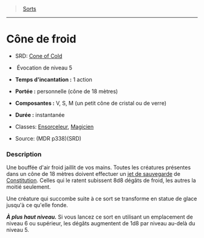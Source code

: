 ﻿---
!SpellItem
Family: SpellHD
Name: Cône de froid
Type: Évocation
Level: 5
CastingTime: 1 action
Range: personnelle (cône de 18 mètres)
Components: V, S, M (un petit cône de cristal ou de verre)
Duration: instantanée
Classes: '[Ensorceleur](hd_sorcerer.md), [Magicien](hd_wizard.md)'
Source: (MDR p338)(SRD)
AltName: '[Cone of Cold](srd_spells_cone_of_cold.md)'
Id: spells_hd.md#cône-de-froid
ParentLink: spells_hd.md#sorts
ParentName: Sorts
NameLevel: 1
Attributes:
  Name: Cône de froid
  Markdown: >+
    # <!--Name-->Cône de froid<!--/Name-->


    - SRD: <!--AltName-->[Cone of Cold](srd_spells_cone_of_cold.md)<!--/AltName-->


    -  <!--Type-->Évocation<!--/Type--> de niveau <!--Level-->5<!--/Level-->


    - **Temps d'incantation :** <!--CastingTime-->1 action<!--/CastingTime-->


    - **Portée :** <!--Range-->personnelle (cône de 18 mètres)<!--/Range-->


    - **Composantes :** <!--Components-->V, S, M (un petit cône de cristal ou de verre)<!--/Components-->


    - **Durée :** <!--Duration-->instantanée<!--/Duration-->


    - Classes: <!--Classes-->[Ensorceleur](hd_sorcerer.md), [Magicien](hd_wizard.md)<!--/Classes-->


    - Source: <!--Source-->(MDR p338)(SRD)<!--/Source-->


    ### Description


    Une bouffée d'air froid jaillit de vos mains. Toutes les créatures présentes dans un cône de 18 mètres doivent effectuer un [jet de sauvegarde](hd_abilities_jets_de_sauvegarde.md) de [Constitution](hd_abilities_constitution.md). Celles qui le ratent subissent 8d8 dégâts de froid, les autres la moitié seulement.


    Une créature qui succombe suite à ce sort se transforme en statue de glace jusqu'à ce qu'elle fonde.


    **_À plus haut niveau._** Si vous lancez ce sort en utilisant un emplacement de niveau 6 ou supérieur, les dégâts augmentent de 1d8 par niveau au-delà du niveau 5.

  AltName: '[Cone of Cold](srd_spells_cone_of_cold.md)'
  Type: Évocation
  Level: 5
  CastingTime: 1 action
  Range: personnelle (cône de 18 mètres)
  Components: V, S, M (un petit cône de cristal ou de verre)
  Duration: instantanée
  Classes: '[Ensorceleur](hd_sorcerer.md), [Magicien](hd_wizard.md)'
  Source: (MDR p338)(SRD)
AttributesDictionary: >+
  Name: Cône de froid

  Markdown: >+

    # <!--Name-->Cône de froid<!--/Name-->





    - SRD: <!--AltName-->[Cone of Cold](srd_spells_cone_of_cold.md)<!--/AltName-->





    -  <!--Type-->Évocation<!--/Type--> de niveau <!--Level-->5<!--/Level-->





    - **Temps d'incantation :** <!--CastingTime-->1 action<!--/CastingTime-->





    - **Portée :** <!--Range-->personnelle (cône de 18 mètres)<!--/Range-->





    - **Composantes :** <!--Components-->V, S, M (un petit cône de cristal ou de verre)<!--/Components-->





    - **Durée :** <!--Duration-->instantanée<!--/Duration-->





    - Classes: <!--Classes-->[Ensorceleur](hd_sorcerer.md), [Magicien](hd_wizard.md)<!--/Classes-->





    - Source: <!--Source-->(MDR p338)(SRD)<!--/Source-->





    ### Description





    Une bouffée d'air froid jaillit de vos mains. Toutes les créatures présentes dans un cône de 18 mètres doivent effectuer un [jet de sauvegarde](hd_abilities_jets_de_sauvegarde.md) de [Constitution](hd_abilities_constitution.md). Celles qui le ratent subissent 8d8 dégâts de froid, les autres la moitié seulement.





    Une créature qui succombe suite à ce sort se transforme en statue de glace jusqu'à ce qu'elle fonde.





    **_À plus haut niveau._** Si vous lancez ce sort en utilisant un emplacement de niveau 6 ou supérieur, les dégâts augmentent de 1d8 par niveau au-delà du niveau 5.



  AltName: '[Cone of Cold](srd_spells_cone_of_cold.md)'

  Type: Évocation

  Level: 5

  CastingTime: 1 action

  Range: personnelle (cône de 18 mètres)

  Components: V, S, M (un petit cône de cristal ou de verre)

  Duration: instantanée

  Classes: '[Ensorceleur](hd_sorcerer.md), [Magicien](hd_wizard.md)'

  Source: (MDR p338)(SRD)

---
> [Sorts](hd_spells.md)

---

# Cône de froid

- SRD: [Cone of Cold](srd_spells_cone_of_cold.md)

-  Évocation de niveau 5

- **Temps d'incantation :** 1 action

- **Portée :** personnelle (cône de 18 mètres)

- **Composantes :** V, S, M (un petit cône de cristal ou de verre)

- **Durée :** instantanée

- Classes: [Ensorceleur](hd_sorcerer.md), [Magicien](hd_wizard.md)

- Source: (MDR p338)(SRD)

### Description

Une bouffée d'air froid jaillit de vos mains. Toutes les créatures présentes dans un cône de 18 mètres doivent effectuer un [jet de sauvegarde](hd_abilities_jets_de_sauvegarde.md) de [Constitution](hd_abilities_constitution.md). Celles qui le ratent subissent 8d8 dégâts de froid, les autres la moitié seulement.

Une créature qui succombe suite à ce sort se transforme en statue de glace jusqu'à ce qu'elle fonde.

**_À plus haut niveau._** Si vous lancez ce sort en utilisant un emplacement de niveau 6 ou supérieur, les dégâts augmentent de 1d8 par niveau au-delà du niveau 5.

